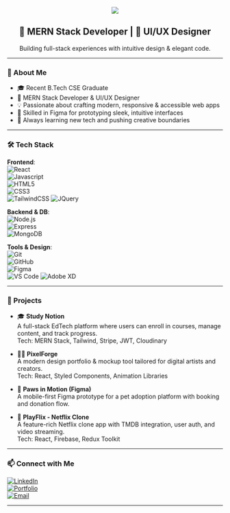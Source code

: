 <p align="center">
  <img src="https://capsule-render.vercel.app/api?type=waving&color=gradient&height=200&section=header&text=Hi%20there,%20I'm%20Ayush%20Badial!👋&fontSize=35&fontColor=ffffff" />
</p>

<h2 align="center">🚀 MERN Stack Developer | 🎨 UI/UX Designer</h2>
<p align="center">Building full-stack experiences with intuitive design & elegant code.</p>

---

### 🧠 About Me

- 🎓 Recent B.Tech CSE Graduate  
- 💼 MERN Stack Developer & UI/UX Designer  
- 💡 Passionate about crafting modern, responsive & accessible web apps  
- 🎨 Skilled in Figma for prototyping sleek, intuitive interfaces  
- 🚀 Always learning new tech and pushing creative boundaries

---

### 🛠️ Tech Stack

**Frontend**:  
![React](https://img.shields.io/badge/-React-61DAFB?logo=react&logoColor=black&style=flat)  
![Javascript](https://img.shields.io/badge/-Javascript-764ABC?logo=Javascript&logoColor=white&style=flat)  
![HTML5](https://img.shields.io/badge/-HTML5-E34F26?logo=html5&logoColor=white&style=flat)  
![CSS3](https://img.shields.io/badge/-CSS3-1572B6?logo=css3&logoColor=white&style=flat)  
![TailwindCSS](https://img.shields.io/badge/-TailwindCSS-38B2AC?logo=tailwind-css&logoColor=white&style=flat)
![JQuery](https://img.shields.io/badge/-JQuery-764ABC?logo=JQuery&logoColor=white&style=flat)

**Backend & DB**:  
![Node.js](https://img.shields.io/badge/-Node.js-339933?logo=node.js&logoColor=white&style=flat)  
![Express](https://img.shields.io/badge/-Express-000000?logo=express&logoColor=white&style=flat)  
![MongoDB](https://img.shields.io/badge/-MongoDB-47A248?logo=mongodb&logoColor=white&style=flat)  

**Tools & Design**:  
![Git](https://img.shields.io/badge/-Git-F05032?logo=git&logoColor=white&style=flat)  
![GitHub](https://img.shields.io/badge/-GitHub-181717?logo=github&logoColor=white&style=flat)  
![Figma](https://img.shields.io/badge/-Figma-F24E1E?logo=figma&logoColor=white&style=flat)  
![VS Code](https://img.shields.io/badge/-VS%20Code-007ACC?logo=visual-studio-code&logoColor=white&style=flat)
![Adobe XD](https://img.shields.io/badge/-Adobe%20XD-007ACC?logo=Adobe-XD&logoColor=white&style=flat)

---

### 💼 Projects

- 🎓 **Study Notion**  
  A full-stack EdTech platform where users can enroll in courses, manage content, and track progress.  
  Tech: MERN Stack, Tailwind, Stripe, JWT, Cloudinary  

- 🧑‍🎨 **PixelForge**  
  A modern design portfolio & mockup tool tailored for digital artists and creators.  
  Tech: React, Styled Components, Animation Libraries  

- 🐾 **Paws in Motion (Figma)**  
  A mobile-first Figma prototype for a pet adoption platform with booking and donation flow.

- 🎥 **PlayFlix - Netflix Clone**  
  A feature-rich Netflix clone app with TMDB integration, user auth, and video streaming.  
  Tech: React, Firebase, Redux Toolkit

---

### 📫 Connect with Me

[![LinkedIn](https://img.shields.io/badge/LinkedIn-blue?logo=linkedin&logoColor=white)](www.linkedin.com/in/ayush-badyal-7950041bb/)  
[![Portfolio](https://img.shields.io/badge/Portfolio-black?logo=google-chrome&logoColor=white)](https://your-portfolio-link.com)  
[![Email](https://img.shields.io/badge/Email-dhruvdadwal6@gmail.com-red?logo=gmail&logoColor=white)](mailto:ayushbadial@gmail.com)

---

